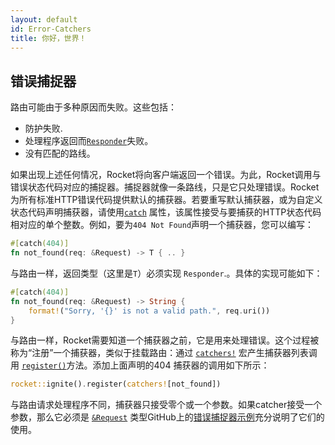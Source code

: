 ```yaml
---
layout: default
id: Error-Catchers
title: 你好，世界！
---
```


## 错误捕捉器

路由可能由于多种原因而失败。这些包括：

- 防护失败.
- 处理程序返回而[`Responder`](https://rocket.rs/v0.4/guide/responses/#responder)失败。
- 没有匹配的路线。

如果出现上述任何情况，Rocket将向客户端返回一个错误。为此，Rocket调用与错误状态代码对应的捕捉器。捕捉器就像一条路线，只是它只处理错误。Rocket为所有标准HTTP错误代码提供默认的捕获器。若要重写默认捕获器，或为自定义状态代码声明捕获器，请使用[`catch`](https://api.rocket.rs/v0.4/rocket_codegen/attr.catch.html) 属性，该属性接受与要捕获的HTTP状态代码相对应的单个整数。例如，要为`404 Not Found`声明一个捕获器，您可以编写：

```rust
#[catch(404)]
fn not_found(req: &Request) -> T { .. }
```

与路由一样，返回类型（这里是`T`）必须实现 `Responder`.。具体的实现可能如下：

```rust
#[catch(404)]
fn not_found(req: &Request) -> String {
    format!("Sorry, '{}' is not a valid path.", req.uri())
}
```

与路由一样，Rocket需要知道一个捕获器之前，它是用来处理错误。这个过程被称为“注册”一个捕获器，类似于挂载路由：通过 [`catchers!`](https://api.rocket.rs/v0.4/rocket_codegen/macro.catchers.html) 宏产生捕获器列表调用 [`register()`](https://api.rocket.rs/v0.4/rocket/struct.Rocket.html#method.register)方法。添加上面声明的404 捕获器的调用如下所示：

```rust
rocket::ignite().register(catchers![not_found])
```

与路由请求处理程序不同，捕获器只接受零个或一个参数。如果catcher接受一个参数，那么它必须是 [`&Request`](https://api.rocket.rs/v0.4/rocket/struct.Request.html) 类型GitHub上的[错误捕捉器示例](https://github.com/SergioBenitez/Rocket/tree/v0.4/examples/errors)充分说明了它们的使用。